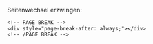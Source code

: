 Seitenwechsel erzwingen:
```
<!-- PAGE BREAK -->
<div style="page-break-after: always;"></div>
<!-- /PAGE BREAK -->

```
